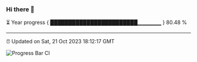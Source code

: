 ### Hi there 👋

⏳ Year progress { ████████████████████████▁▁▁▁▁▁ } 80.48 %

---

⏰ Updated on Sat, 21 Oct 2023 18:12:17 GMT

![Progress Bar CI](https://github.com/liununu/liununu/workflows/Progress%20Bar%20CI/badge.svg)
